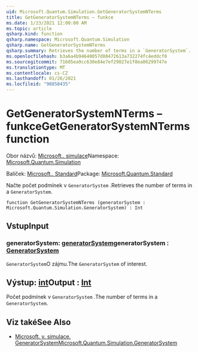 ```yaml
---
uid: Microsoft.Quantum.Simulation.GetGeneratorSystemNTerms
title: GetGeneratorSystemNTerms – funkce
ms.date: 1/23/2021 12:00:00 AM
ms.topic: article
qsharp.kind: function
qsharp.namespace: Microsoft.Quantum.Simulation
qsharp.name: GetGeneratorSystemNTerms
qsharp.summary: Retrieves the number of terms in a `GeneratorSystem`.
ms.openlocfilehash: b3a6a4b94640057d08472613a732274fc4eddcf0
ms.sourcegitcommit: 71605ea9cc630e84e7ef29027e1f0ea06299747e
ms.translationtype: MT
ms.contentlocale: cs-CZ
ms.lasthandoff: 01/26/2021
ms.locfileid: "98858435"
---
```

# <a name="getgeneratorsystemnterms-function"></a><span data-ttu-id="2b3bd-102">GetGeneratorSystemNTerms – funkce</span><span class="sxs-lookup"><span data-stu-id="2b3bd-102">GetGeneratorSystemNTerms function</span></span>

<span data-ttu-id="2b3bd-103">Obor názvů: [Microsoft.. simulace](xref:Microsoft.Quantum.Simulation)</span><span class="sxs-lookup"><span data-stu-id="2b3bd-103">Namespace: [Microsoft.Quantum.Simulation](xref:Microsoft.Quantum.Simulation)</span></span>

<span data-ttu-id="2b3bd-104">Balíček: [Microsoft.. Standard](https://nuget.org/packages/Microsoft.Quantum.Standard)</span><span class="sxs-lookup"><span data-stu-id="2b3bd-104">Package: [Microsoft.Quantum.Standard](https://nuget.org/packages/Microsoft.Quantum.Standard)</span></span>


<span data-ttu-id="2b3bd-105">Načte počet podmínek v `GeneratorSystem` .</span><span class="sxs-lookup"><span data-stu-id="2b3bd-105">Retrieves the number of terms in a `GeneratorSystem`.</span></span>

```qsharp
function GetGeneratorSystemNTerms (generatorSystem : Microsoft.Quantum.Simulation.GeneratorSystem) : Int
```


## <a name="input"></a><span data-ttu-id="2b3bd-106">Vstup</span><span class="sxs-lookup"><span data-stu-id="2b3bd-106">Input</span></span>

### <a name="generatorsystem--generatorsystem"></a><span data-ttu-id="2b3bd-107">generatorSystem: [generatorSystem](xref:Microsoft.Quantum.Simulation.GeneratorSystem)</span><span class="sxs-lookup"><span data-stu-id="2b3bd-107">generatorSystem : [GeneratorSystem](xref:Microsoft.Quantum.Simulation.GeneratorSystem)</span></span>

<span data-ttu-id="2b3bd-108">`GeneratorSystem`O zájmu.</span><span class="sxs-lookup"><span data-stu-id="2b3bd-108">The `GeneratorSystem` of interest.</span></span>



## <a name="output--int"></a><span data-ttu-id="2b3bd-109">Výstup: [int](xref:microsoft.quantum.lang-ref.int)</span><span class="sxs-lookup"><span data-stu-id="2b3bd-109">Output : [Int](xref:microsoft.quantum.lang-ref.int)</span></span>

<span data-ttu-id="2b3bd-110">Počet podmínek v `GeneratorSystem` .</span><span class="sxs-lookup"><span data-stu-id="2b3bd-110">The number of terms in a `GeneratorSystem`.</span></span>

## <a name="see-also"></a><span data-ttu-id="2b3bd-111">Viz také</span><span class="sxs-lookup"><span data-stu-id="2b3bd-111">See Also</span></span>

- [<span data-ttu-id="2b3bd-112">Microsoft. v. simulace. GeneratorSystem</span><span class="sxs-lookup"><span data-stu-id="2b3bd-112">Microsoft.Quantum.Simulation.GeneratorSystem</span></span>](xref:Microsoft.Quantum.Simulation.GeneratorSystem)